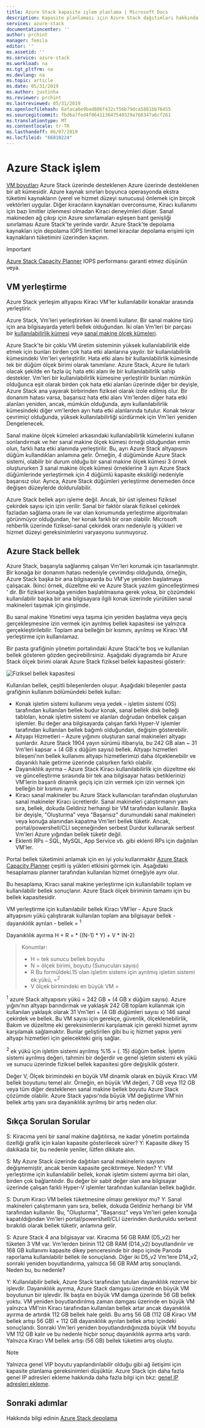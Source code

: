 ```yaml
---
title: Azure Stack kapasite işlem planlama | Microsoft Docs
description: Kapasite planlaması için Azure Stack dağıtımları hakkında bilgi edinin.
services: azure-stack
documentationcenter: ''
author: prchint
manager: femila
editor: ''
ms.assetid: ''
ms.service: azure-stack
ms.workload: na
ms.tgt_pltfrm: na
ms.devlang: na
ms.topic: article
ms.date: 05/31/2019
ms.author: justinha
ms.reviewer: prchint
ms.lastreviewed: 05/31/2019
ms.openlocfilehash: 6afaca6e9bad806f432cf56b79dca5881bb76455
ms.sourcegitcommit: fbd6a7fed4f064113647540329a768347a6cf261
ms.translationtype: MT
ms.contentlocale: tr-TR
ms.lasthandoff: 06/07/2019
ms.locfileid: "66810224"
---
```

# <a name="azure-stack-compute"></a>Azure Stack işlem

[VM boyutları](https://docs.microsoft.com/azure-stack/user/azure-stack-vm-sizes) Azure Stack üzerinde desteklenen Azure üzerinde desteklenen bir alt kümesidir. Azure kaynak sınırları boyunca operasyonda ekstra tüketimi kaynakların (yerel ve hizmet düzeyi sunucusu) önlemek için birçok vektörleri uygular. Diğer kiracıların kaynakları overconsume, Kiracı kullanımı için bazı limitler izlenmesi olmadan Kiracı deneyimleri düşer. Sanal makineden ağ çıkışı için Azure sınırlamaları eşleşen bant genişliği sınırlaması Azure Stack'te yerinde vardır. Azure Stack'te depolama kaynakları için depolama IOPS limitleri temel kiracılar depolama erişimi için kaynakların tüketimini üzerinden kaçının.

>[!IMPORTANT]
>[Azure Stack Capacity Planner](https://aka.ms/azstackcapacityplanner) IOPS performansı garanti etmez düşünün veya.

## <a name="vm-placement"></a>VM yerleştirme

Azure Stack yerleşim altyapısı Kiracı VM'ler kullanılabilir konaklar arasında yerleştirir.

Azure Stack, Vm'leri yerleştirirken iki önemli kullanır. Bir sanal makine türü için ana bilgisayarda yeterli bellek olduğundan. İki olan Vm'leri bir parçası bir [kullanılabilirlik kümesi](https://docs.microsoft.com/azure/virtual-machines/windows/manage-availability) veya [sanal makine ölçek kümeleri](https://docs.microsoft.com/azure/virtual-machine-scale-sets/overview).

Azure Stack'te bir çoklu VM üretim sisteminin yüksek kullanılabilirlik elde etmek için bunları birden çok hata etki alanlarına yayılır. bir kullanılabilirlik kümesindeki Vm'leri yerleştirilir. Hata etki alanı bir kullanılabilirlik kümesinde tek bir düğüm ölçek birimi olarak tanımlanır. Azure Stack, Azure ile tutarlı olacak şekilde en fazla üç hata etki alanı ile bir kullanılabilirlik sahip destekler. Vm'leri bir kullanılabilirlik kümesine yerleştirilir bunları mümkün olduğunca eşit olarak birden çok hata etki alanları üzerinde diğer bir deyişle, Azure Stack ana yayarak birbirinden fiziksel olarak izole edilmiş olur. Bir donanım hatası varsa, başarısız hata etki alanı Vm'lerden diğer hata etki alanları yeniden, ancak, mümkün olduğunda, aynı kullanılabilirlik kümesindeki diğer vm'lerden ayrı hata etki alanlarında tutulur. Konak tekrar çevrimiçi olduğunda, yüksek kullanılabilirliği sürdürmek için Vm'leri yeniden Dengelenecek.  

Sanal makine ölçek kümeleri arkasındaki kullanılabilirlik kümelerini kullanın sonlandırmak ve her sanal makine ölçek kümesi örneği olduğundan emin olun, farklı hata etki alanında yerleştirilir. Bu, ayrı Azure Stack altyapısını düğüm kullandıkları anlamına gelir. Örneğin, 4 düğümünde Azure Stack sistemi, olabilir bir durum olduğu bir sanal makine ölçek kümesi 3 örnek oluştururken 3 sanal makine ölçek kümesi örneklerine 3 ayrı Azure Stack düğümlerinde yerleştirmek için 4 düğümlü kapasite eksikliği nedeniyle başarısız olur. Ayrıca, Azure Stack düğümleri yerleştirme denemeden önce değişen düzeylerde doldurulabilir. 

Azure Stack bellek aşırı işleme değil. Ancak, bir üst işlemesi fiziksel çekirdek sayısı için izin verilir. Sanal bir faktör olarak fiziksel çekirdek fazladan sağlama oranı ile var olan konumunda yerleştirme algoritmaları görünmüyor olduğundan, her konak farklı bir oran olabilir. Microsoft rehberlik üzerinde fiziksel-sanal çekirdek oranı nedeniyle iş yükleri ve hizmet düzeyi gereksinimlerini varyasyonu sunmuyoruz. 

## <a name="azure-stack-memory"></a>Azure Stack bellek 

Azure Stack, başarıyla sağlanmış çalışan Vm'leri korumak için tasarlanmıştır. Bir konağa bir donanım hatası nedeniyle çevrimdışı olduğunda, örneğin, Azure Stack başka bir ana bilgisayarda bu VM'ye yeniden başlatmaya çalışacak. İkinci örnek, düzeltme eki ve Azure Stack yazılım güncelleştirmesi ' dir. Bir fiziksel konağa yeniden başlatılmasına gerek yoksa, bir çözümdeki kullanılabilir başka bir ana bilgisayara ilgili konak üzerinde yürütülen sanal makineleri taşımak için girişimde.   

Bu sanal makine Yönetimi veya taşıma için yeniden başlatma veya geçiş gerçekleşmesine izin vermek için ayrılmış bellek kapasitesi ise yalnızca gerçekleştirilebilir. Toplam ana belleğin bir kısmını, ayrılmış ve Kiracı VM yerleştirme için kullanılamaz. 

Bir pasta grafiğinin yönetim portalındaki Azure Stack'te boş ve kullanılan bellek gösteren gözden geçirebilirsiniz. Aşağıdaki diyagramda bir Azure Stack ölçek birimi olarak Azure Stack fiziksel bellek kapasitesi gösterir:

![Fiziksel bellek kapasitesi](media/azure-stack-capacity-planning/physical-memory-capacity.png)

Kullanılan bellek, çeşitli bileşenlerden oluşur. Aşağıdaki bileşenler pasta grafiğinin kullanım bölümündeki bellek kullan:  

 -  Konak işletim sistemi kullanımı veya yedek – işletim sistemi (OS) tarafından kullanılan bellek budur konak, sanal bellek disk belleği tabloları, konak işletim sistemi ve alanları doğrudan önbellek çalışan işlemler. Bu değer ana bilgisayarda çalışan farklı Hyper-V işlemler tarafından kullanılan bellek bağımlı olduğundan, değişim gösterebilir.
 - Altyapı Hizmetleri – Azure yığınını oluşturan sanal makineleri altyapı şunlardır. Azure Stack 1904 yayın sürümü itibarıyla, bu 242 GB alan ~ 31 Vm'leri kapsar + (4 GB x düğüm sayısı) bellek. Altyapı hizmetleri bileşeni'nın bellek kullanımı altyapı hizmetlerimizi daha ölçeklenebilir ve dayanıklı hale getirme üzerinde çalışırken farklı olabilir.
 - Dayanıklılık ayırma – Azure Stack Kiracı kullanılabilirlik için düzeltme eki ve güncelleştirme sırasında bir tek ana bilgisayar hatası betiklerinizi VM'lerin başarılı dinamik geçiş için izin vermek için izin vermek için belleğin bir kısmını ayırır.
 - Kiracı sanal makineler bu Azure Stack kullanıcıları tarafından oluşturulan sanal makineler Kiracı ücretlerdir. Sanal makineleri çalıştırmanın yanı sıra, bellek, dokuda Geldiniz herhangi bir VM tarafından kullanılır. Başka bir deyişle, "Oluşturma" veya "Başarısız" durumundaki sanal makineleri veya konuğa alanından kapatma Vm'leri bellek tüketir. Ancak, portal/powershell/CLI seçeneğinden serbest Durdur kullanarak serbest Vm'leri Azure yığından bellek tüketir değil.
 - Eklenti RPs – SQL, MySQL, App Service vb. gibi eklenti RPs için dağıtılan VM'ler.


Portal bellek tüketimini anlamak için en iyi yolu kullanmaktır [Azure Stack Capacity Planner](https://aka.ms/azstackcapacityplanner) çeşitli iş yükleri etkisini görmek için. Aşağıdaki hesaplaması planner tarafından kullanılan hizmet örneğiyle aynı olur.

Bu hesaplama, Kiracı sanal makine yerleştirme için kullanılabilir toplam ve kullanılabilir bellek sonuçlanır. Azure Stack ölçek biriminin tamamı için bu bellek kapasitesidir. 


  VM yerleştirme için kullanılabilir bellek Kiracı VM'ler - Azure Stack altyapısını yükü çalıştırarak kullanılan toplam ana bilgisayar bellek - dayanıklılık ayrılan - bellek = <sup>1</sup>

  Dayanıklılık ayırma H + R = * ((N-1) * Y) + V * (N-2)

> Konumlar:
> - H = tek sunucu bellek boyutu
> - N = ölçek birimi, boyutu (Sunucuları sayısı)
> - R Bu formüldeki.15 olan işletim sistemi için ayrılmış işletim sistemi ek yükü, =<sup>2</sup>
> - V ölçek birimindeki en büyük VM =

  <sup>1</sup> azure Stack altyapısını yükü = 242 GB + (4 GB x düğüm sayısı). Azure yığını'nın altyapı barındırmak ve yaklaşık 242 GB toplam kullanmak için kullanılan yaklaşık olarak 31 Vm'leri + (4 GB düğümleri sayısı x) 146 sanal çekirdek ve bellek. Bu VM sayısı için gerekçe, güvenlik, ölçeklenebilirlik, Bakım ve düzeltme eki gereksinimlerini karşılamak için gerekli hizmet ayrımı karşılamak sağlamaktır. Bunlar geliştirilen gibi bu iç hizmet yapısı yeni altyapı hizmetleri için gelecekteki giriş sağlar. 

  <sup>2</sup> ek yükü için işletim sistemi ayrılmış %15 = (. 15) düğüm bellek. İşletim sistemi ayrılmış değeri, tahmini bir değerdir ve genel işletim sistemi ek yükü ve sunucu üzerinde fiziksel bellek kapasitesi göre değişiklik gösterir.


Değer V, Ölçek birimindeki en büyük VM dinamik olarak en büyük Kiracı VM bellek boyutunu temel alır. Örneğin, en büyük VM değeri, 7 GB veya 112 GB veya tüm diğer desteklenen sanal makine bellek boyutu Azure Stack çözümde olabilir. Azure Stack yapısı'nda büyük VM değiştirme VM'nin bellek artış yanı sıra dayanıklılık ayrılmış bir artış neden olur. 

## <a name="frequently-asked-questions"></a>Sıkça Sorulan Sorular

S: Kiracıma yeni bir sanal makine dağıtılırsa, ne kadar yönetim portalında özelliği grafik için kalan kapasite gösterilecek sürer?
Y: Kapasite dikey 15 dakikada bir, bu nedenle yeniler, lütfen dikkate alın.

S: My Azure Stack üzerinde dağıtılan sanal makinelerin sayısını değişmemiştir, ancak benim kapasite geciktirmeye. Neden?
Y: VM yerleştirme için kullanılabilir bellek, konak işletim sistemi ayırma biri olan, birden çok bağlantılıdır. Bu değer bir sabit değer olan ana bilgisayar üzerinde çalışan farklı Hyper-V işlemler tarafından kullanılan bellek bağlıdır.

S: Durum Kiracı VM bellek tüketmesine olması gerekiyor mu?
Y: Sanal makineleri çalıştırmanın yanı sıra, bellek, dokuda Geldiniz herhangi bir VM tarafından kullanılır. Bu, "Oluşturma", "Başarısız" veya Vm'leri gelen konuğa kapatıldığından Vm'leri portal/powershell/CLI üzerinden durduruldu serbest bırakıldı olarak bellek tüketir, anlamına gelir.


S: Azure Stack 4 ana bilgisayar var. Kiracıma 56 GB RAM (D5_v2) her tüketen 3 VM var. Vm'lerden birinin 112 GB RAM (D14_v2) boyutlandırılır ve 168 GB kullanımı kapasite dikey penceresinde bir depo içinde Panoda raporlama kullanılabilir bellek ile sonuçlandı. Diğer iki D5_v2 Vm'lere D14_v2, sonraki yeniden boyutlandırma, yalnızca 56 GB RAM artış sonuçlandı. Neden bu, bu nedenle?

Y: Kullanılabilir bellek, Azure Stack tarafından tutulan dayanıklılık rezerve bir işlevdir. Dayanıklılık ayırma, Azure Stack damgası üzerinde en büyük VM boyutunun bir işlevdir. İlk başta en büyük VM damga üzerinde 56 GB bellek yoktu. VM yeniden boyutlandırılmış zaman damgası üzerinde en büyük VM yalnızca VM'nin Kiracı tarafından kullanılan bellek artar ancak dayanıklılık ayırma de artırdık 112 GB bellek hale geldi. Bu artış 56 GB (112 GB Kiracı VM bellek artışı 56 GB) + 112 GB dayanıklılık ayrılan bellek artışı içindeki sonuçlandı. Sonraki Vm'leri yeniden boyutlandırdığınızda büyük VM boyutu VM 112 GB kalır ve bu nedenle hiçbir sonuç dayanıklılık ayırma artış vardı. Yalnızca Kiracı VM bellek artışı (56 GB) bellek tüketimi artış oluştu. 


> [!NOTE]
> Yalnızca genel VIP boyutu yapılandırılabilir olduğu gibi ağ iletişimi için kapasite planlama gereksinimleri düşüktür. Azure Stack için daha fazla genel IP adresleri ekleme hakkında daha fazla bilgi için bkz: [genel IP adresleri ekleme](azure-stack-add-ips.md).

## <a name="next-steps"></a>Sonraki adımlar
Hakkında bilgi edinin [Azure Stack depolama](azure-stack-capacity-planning-storage.md)

